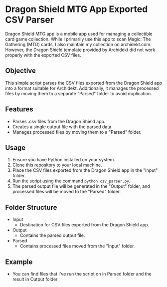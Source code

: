 # Dragon Shield MTG App Exported CSV Parser

Dragon Shield MTG app is a mobile app used for managing a collectible card game collection. While I primarily use this app to scan Magic: The Gathering (MTG) cards, I also maintain my collection on archidekt.com. However, the Dragon Shield template provided by Archidekt did not work properly with the exported CSV files.

## Objective

This simple script parses the CSV files exported from the Dragon Shield app into a format suitable for Archidekt. Additionally, it manages the processed files by moving them to a separate "Parsed" folder to avoid duplication.

## Features

- Parses .csv files from the Dragon Shield app.
- Creates a single output file with the parsed data.
- Manages processed files by moving them to a "Parsed" folder.

## Usage

1. Ensure you have Python installed on your system.
2. Clone this repository to your local machine.
3. Place the CSV files exported from the Dragon Shield app in the "Input" folder.
4. Run the script using the command `python csv_parser.py`.
5. The parsed output file will be generated in the "Output" folder, and processed files will be moved to the "Parsed" folder.

## Folder Structure

- Input
  - Destination for CSV files exported from the Dragon Shield app.
- Output
  - Contains the parsed output file.
- Parsed
  - Contains processed files moved from the "Input" folder.
 
## Example

- You can find files that I've run the script on in Parsed folder and the result in Output folder
